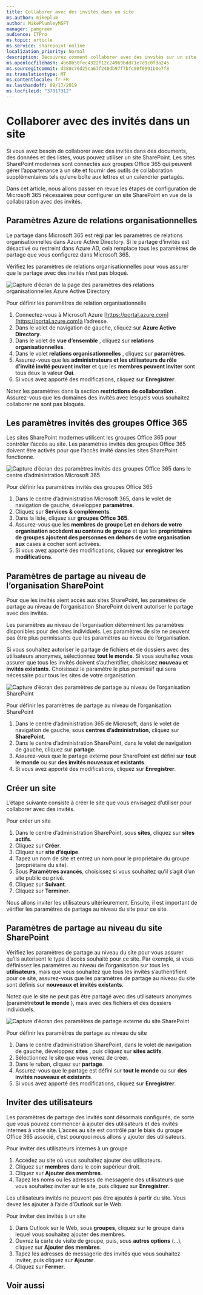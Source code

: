 ```yaml
---
title: Collaborer avec des invités dans un site
ms.author: mikeplum
author: MikePlumleyMSFT
manager: pamgreen
audience: ITPro
ms.topic: article
ms.service: sharepoint-online
localization_priority: Normal
description: Découvrez comment collaborer avec des invités sur un site SharePoint.
ms.openlocfilehash: 4b68b50fec4322f12c24969bdd71e7d9c0fda245
ms.sourcegitcommit: d388c76d25ca67f240db97f7bfc90f0991b0e7f8
ms.translationtype: MT
ms.contentlocale: fr-FR
ms.lasthandoff: 09/17/2019
ms.locfileid: "37017312"
---
```

# <a name="collaborate-with-guests-in-a-site"></a>Collaborer avec des invités dans un site

Si vous avez besoin de collaborer avec des invités dans des documents, des données et des listes, vous pouvez utiliser un site SharePoint. Les sites SharePoint modernes sont connectés aux groupes Office 365 qui peuvent gérer l’appartenance à un site et fournir des outils de collaboration supplémentaires tels qu’une boîte aux lettres et un calendrier partagés.

Dans cet article, nous allons passer en revue les étapes de configuration de Microsoft 365 nécessaires pour configurer un site SharePoint en vue de la collaboration avec des invités.

## <a name="azure-organizational-relationships-settings"></a>Paramètres Azure de relations organisationnelles

Le partage dans Microsoft 365 est régi par les paramètres de relations organisationnelles dans Azure Active Directory. Si le partage d’invités est désactivé ou restreint dans Azure AD, cela remplace tous les paramètres de partage que vous configurez dans Microsoft 365.

Vérifiez les paramètres de relations organisationnelles pour vous assurer que le partage avec des invités n’est pas bloqué.

![Capture d’écran de la page des paramètres des relations organisationnelles Azure Active Directory](media/azure-ad-organizational-relationships-settings.png)

Pour définir les paramètres de relation organisationnelle

1. Connectez-vous à Microsoft Azure [https://portal.azure.com](https://portal.azure.com)à l’adresse.
2. Dans le volet de navigation de gauche, cliquez sur **Azure Active Directory**.
3. Dans le volet de **vue d’ensemble** , cliquez sur **relations organisationnelles**.
4. Dans le volet **relations organisationnelles** , cliquez sur **paramètres**.
5. Assurez-vous que les **administrateurs et les utilisateurs du rôle d’invité invité peuvent inviter** et que les **membres peuvent inviter** sont tous deux la valeur **Oui**.
6. Si vous avez apporté des modifications, cliquez sur **Enregistrer**.

Notez les paramètres dans la section **restrictions de collaboration** . Assurez-vous que les domaines des invités avec lesquels vous souhaitez collaborer ne sont pas bloqués.

## <a name="office-365-groups-guest-settings"></a>Les paramètres invités des groupes Office 365

Les sites SharePoint modernes utilisent les groupes Office 365 pour contrôler l’accès au site. Les paramètres invités des groupes Office 365 doivent être activés pour que l’accès invité dans les sites SharePoint fonctionne.

![Capture d’écran des paramètres invités des groupes Office 365 dans le centre d’administration Microsoft 365](media/office-365-groups-guest-settings.png)

Pour définir les paramètres invités des groupes Office 365

1. Dans le centre d’administration Microsoft 365, dans le volet de navigation de gauche, développez **paramètres**.
2. Cliquez sur **Services & compléments**.
3. Dans la liste, cliquez sur **groupes Office 365**.
4. Assurez-vous que les **membres de groupe Let en dehors de votre organisation accèdent au contenu de groupe** et que les **propriétaires de groupes ajoutent des personnes en dehors de votre organisation aux** cases à cocher sont activées.
5. Si vous avez apporté des modifications, cliquez sur **enregistrer les modifications**.


## <a name="sharepoint-organization-level-sharing-settings"></a>Paramètres de partage au niveau de l’organisation SharePoint

Pour que les invités aient accès aux sites SharePoint, les paramètres de partage au niveau de l’organisation SharePoint doivent autoriser le partage avec des invités.

Les paramètres au niveau de l’organisation déterminent les paramètres disponibles pour des sites individuels. Les paramètres de site ne peuvent pas être plus permissants que les paramètres au niveau de l’organisation.

Si vous souhaitez autoriser le partage de fichiers et de dossiers avec des utilisateurs anonymes, sélectionnez **tout le monde**. Si vous souhaitez vous assurer que tous les invités doivent s’authentifier, choisissez **nouveau et invités existants**. Choisissez le paramètre le plus permissif qui sera nécessaire pour tous les sites de votre organisation.

![Capture d’écran des paramètres de partage au niveau de l’organisation SharePoint](media/sharepoint-organization-external-sharing-controls.png)


Pour définir les paramètres de partage au niveau de l’organisation SharePoint

1. Dans le centre d’administration 365 de Microsoft, dans le volet de navigation de gauche, sous **centres d’administration**, cliquez sur **SharePoint**.
2. Dans le centre d’administration SharePoint, dans le volet de navigation de gauche, cliquez sur **partage**.
3. Assurez-vous que le partage externe pour SharePoint est défini sur **tout le monde** ou sur **des invités nouveaux et existants**.
4. Si vous avez apporté des modifications, cliquez sur **Enregistrer**.

## <a name="create-a-site"></a>Créer un site

L’étape suivante consiste à créer le site que vous envisagez d’utiliser pour collaborer avec des invités.

Pour créer un site
1. Dans le centre d’administration SharePoint, sous **sites**, cliquez sur **sites actifs**.
2. Cliquez sur **Créer**.
3. Cliquez sur **site d’équipe**.
4. Tapez un nom de site et entrez un nom pour le propriétaire du groupe (propriétaire du site).
5. Sous **Paramètres avancés**, choisissez si vous souhaitez qu’il s’agit d’un site public ou privé.
6. Cliquez sur **Suivant**.
7. Cliquez sur **Terminer**.

Nous allons inviter les utilisateurs ultérieurement. Ensuite, il est important de vérifier les paramètres de partage au niveau du site pour ce site.

## <a name="sharepoint-site-level-sharing-settings"></a>Paramètres de partage au niveau du site SharePoint

Vérifiez les paramètres de partage au niveau du site pour vous assurer qu’ils autorisent le type d’accès souhaité pour ce site. Par exemple, si vous définissez les paramètres au niveau de l’organisation sur tous les **utilisateurs**, mais que vous souhaitez que tous les invités s’authentifient pour ce site, assurez-vous que les paramètres de partage au niveau du site sont définis sur **nouveaux et invités existants**.

Notez que le site ne peut pas être partagé avec des utilisateurs anonymes (paramètre**tout le monde** ), mais avec des fichiers et des dossiers individuels.

![Capture d’écran des paramètres de partage externe du site SharePoint](media/sharepoint-site-external-sharing-settings.png)

Pour définir les paramètres de partage au niveau du site
1. Dans le centre d’administration SharePoint, dans le volet de navigation de gauche, développez **sites** , puis cliquez sur **sites actifs**.
2. Sélectionnez le site que vous venez de créer.
3. Dans le ruban, cliquez sur **partage**.
4. Assurez-vous que le partage est défini sur **tout le monde** ou sur **des invités nouveaux et existants**.
5. Si vous avez apporté des modifications, cliquez sur **Enregistrer**.

## <a name="invite-users"></a>Inviter des utilisateurs

Les paramètres de partage des invités sont désormais configurés, de sorte que vous pouvez commencer à ajouter des utilisateurs et des invités internes à votre site. L’accès au site est contrôlé par le biais du groupe Office 365 associé, c’est pourquoi nous allons y ajouter des utilisateurs.

Pour inviter des utilisateurs internes à un groupe
1. Accédez au site où vous souhaitez ajouter des utilisateurs.
2. Cliquez sur **membres** dans le coin supérieur droit.
3. Cliquez sur **Ajouter des membres**.
4. Tapez les noms ou les adresses de messagerie des utilisateurs que vous souhaitez inviter sur le site, puis cliquez sur **Enregistrer**.

Les utilisateurs invités ne peuvent pas être ajoutés à partir du site. Vous devez les ajouter à l’aide d’Outlook sur le Web.

Pour inviter des invités à un site
1. Dans Outlook sur le Web, sous **groupes**, cliquez sur le groupe dans lequel vous souhaitez ajouter des membres.
2. Ouvrez la carte de visite de groupe, puis, sous **autres options** (...), cliquez sur **Ajouter des membres**.
3. Tapez les adresses de messagerie des invités que vous souhaitez inviter, puis cliquez sur **Ajouter**.
4. Cliquez sur **Fermer**.

## <a name="see-also"></a>Voir aussi
